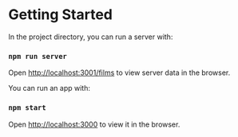 # Getting Started

In the project directory, you can run a server with:

### `npm run server`

Open [http://localhost:3001/films](http://localhost:3001/films) to view server data in the browser.

You can run an app with:

### `npm start`

Open [http://localhost:3000](http://localhost:3000) to view it in the browser.
